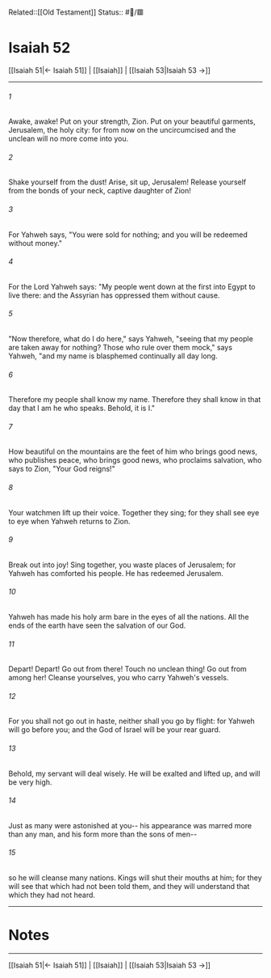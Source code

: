 Related::[[Old Testament]]
Status:: #📖/🟥
# Isaiah 52

[[Isaiah 51|← Isaiah 51]] | [[Isaiah]] | [[Isaiah 53|Isaiah 53 →]]
***



###### 1 
Awake, awake! Put on your strength, Zion. Put on your beautiful garments, Jerusalem, the holy city: for from now on the uncircumcised and the unclean will no more come into you. 

###### 2 
Shake yourself from the dust! Arise, sit up, Jerusalem! Release yourself from the bonds of your neck, captive daughter of Zion! 

###### 3 
For Yahweh says, "You were sold for nothing; and you will be redeemed without money." 

###### 4 
For the Lord Yahweh says: "My people went down at the first into Egypt to live there: and the Assyrian has oppressed them without cause. 

###### 5 
"Now therefore, what do I do here," says Yahweh, "seeing that my people are taken away for nothing? Those who rule over them mock," says Yahweh, "and my name is blasphemed continually all day long. 

###### 6 
Therefore my people shall know my name. Therefore they shall know in that day that I am he who speaks. Behold, it is I." 

###### 7 
How beautiful on the mountains are the feet of him who brings good news, who publishes peace, who brings good news, who proclaims salvation, who says to Zion, "Your God reigns!" 

###### 8 
Your watchmen lift up their voice. Together they sing; for they shall see eye to eye when Yahweh returns to Zion. 

###### 9 
Break out into joy! Sing together, you waste places of Jerusalem; for Yahweh has comforted his people. He has redeemed Jerusalem. 

###### 10 
Yahweh has made his holy arm bare in the eyes of all the nations. All the ends of the earth have seen the salvation of our God. 

###### 11 
Depart! Depart! Go out from there! Touch no unclean thing! Go out from among her! Cleanse yourselves, you who carry Yahweh's vessels. 

###### 12 
For you shall not go out in haste, neither shall you go by flight: for Yahweh will go before you; and the God of Israel will be your rear guard. 

###### 13 
Behold, my servant will deal wisely. He will be exalted and lifted up, and will be very high. 

###### 14 
Just as many were astonished at you-- his appearance was marred more than any man, and his form more than the sons of men-- 

###### 15 
so he will cleanse many nations. Kings will shut their mouths at him; for they will see that which had not been told them, and they will understand that which they had not heard.

---
# Notes


***
[[Isaiah 51|← Isaiah 51]] | [[Isaiah]] | [[Isaiah 53|Isaiah 53 →]]
